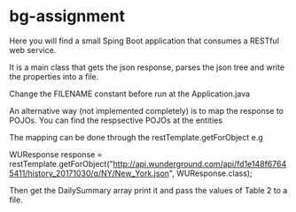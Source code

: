 # bg-assignment

Here you will find a small Sping Boot application that consumes a RESTful web service.

It is a main class that gets the json response, parses the json tree and write the properties into a file.

Change the FILENAME constant before run at the Application.java

An alternative way (not implemented completely) is to map the response to POJOs. You can find the respsective POJOs at the entities

The mapping can be done through the restTemplate.getForObject e.g

WUResponse response = restTemplate.getForObject("http://api.wunderground.com/api/fd1e148f67645411/history_20171030/q/NY/New_York.json", WUResponse.class);

Then get the DailySummary array print it and pass the values of Table 2 to a file.